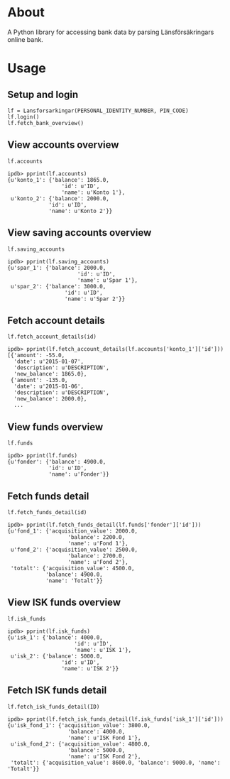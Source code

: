 # About
A Python library for accessing bank data by parsing Länsförsäkringars online bank.

# Usage
## Setup and login
    lf = Lansforsarkingar(PERSONAL_IDENTITY_NUMBER, PIN_CODE)
    lf.login()
    lf.fetch_bank_overview()

## View accounts overview
    lf.accounts

    ipdb> pprint(lf.accounts)
    {u'konto_1': {'balance': 1865.0,
                     'id': u'ID',
                     'name': u'Konto 1'},
     u'konto_2': {'balance': 2000.0,
                 'id': u'ID',
                 'name': u'Konto 2'}}

## View saving accounts overview
    lf.saving_accounts

    ipdb> pprint(lf.saving_accounts)
    {u'spar_1': {'balance': 2000.0,
                          'id': u'ID',
                          'name': u'Spar 1'},
     u'spar_2': {'balance': 3000.0,
                      'id': u'ID',
                      'name': u'Spar 2'}}

## Fetch account details
    lf.fetch_account_details(id)

    ipdb> pprint(lf.fetch_account_details(lf.accounts['konto_1']['id']))
    [{'amount': -55.0,
      'date': u'2015-01-07',
      'description': u'DESCRIPTION',
      'new_balance': 1865.0},
     {'amount': -135.0,
      'date': u'2015-01-06',
      'description': u'DESCRIPTION',
      'new_balance': 2000.0},
      ...

## View funds overview
    lf.funds

    ipdb> pprint(lf.funds)
    {u'fonder': {'balance': 4900.0,
                 'id': u'ID',
                 'name': u'Fonder'}}

## Fetch funds detail
    lf.fetch_funds_detail(id)

    ipdb> pprint(lf.fetch_funds_detail(lf.funds['fonder']['id']))
    {u'fond_1': {'acquisition_value': 2000.0,
                       'balance': 2200.0,
                       'name': u'Fond 1'},
     u'fond_2': {'acquisition_value': 2500.0,
                       'balance': 2700.0,
                       'name': u'Fond 2'},
     'totalt': {'acquisition_value': 4500.0,
                'balance': 4900.0,
                'name': 'Totalt'}}

## View ISK funds overview
    lf.isk_funds

    ipdb> pprint(lf.isk_funds)
    {u'isk_1': {'balance': 4000.0,
                         'id': u'ID',
                         'name': u'ISK 1'},
     u'isk_2': {'balance': 5000.0,
                     'id': u'ID',
                     'name': u'ISK 2'}}

## Fetch ISK funds detail
    lf.fetch_isk_funds_detail(ID)

    ipdb> pprint(lf.fetch_isk_funds_detail(lf.isk_funds['isk_1']['id']))
    {u'isk_fond_1': {'acquisition_value': 3800.0,
                       'balance': 4000.0,
                       'name': u'ISK Fond 1'},
     u'isk_fond_2': {'acquisition_value': 4800.0,
                       'balance': 5000.0,
                       'name': u'ISK Fond 2'},
     'totalt': {'acquisition_value': 8600.0, 'balance': 9000.0, 'name': 'Totalt'}}
